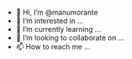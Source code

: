 - 👋 Hi, I’m @manumorante
- 👀 I’m interested in ...
- 🌱 I’m currently learning ...
- 💞️ I’m looking to collaborate on ...
- 📫 How to reach me ...

<!---
manumorante/manumorante is a ✨ special ✨ repository because its `README.md` (this file) appears on your GitHub profile.
You can click the Preview link to take a look at your changes.
--->
